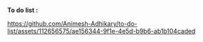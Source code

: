 **To do list :**



https://github.com/Animesh-Adhikary/to-do-list/assets/112656575/ae156344-9f1e-4e5d-b9b6-ab1b104caded

